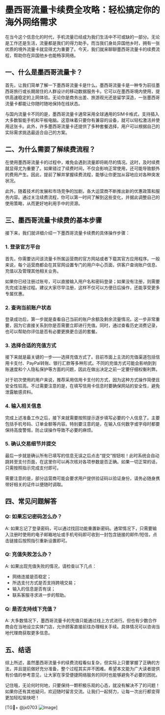 # 墨西哥流量卡续费全攻略：轻松搞定你的海外网络需求

在当今这个信息化的时代，手机流量已经成为我们生活中不可或缺的一部分。无论是工作还是生活，流量都是我们的得力助手。而当我们身处异国他乡时，拥有一张优质的境外流量卡就显得尤为重要了。今天，我们就来聊聊墨西哥流量卡的续费流程，帮助你在异国他乡也能畅享网络。

## 一、什么是墨西哥流量卡？

首先，让我们简单了解一下墨西哥流量卡是什么。墨西哥流量卡是一种专为前往墨西哥旅行或长期居住的人群设计的移动数据服务卡。它可以在墨西哥境内使用，提供高速稳定的上网体验。无论你是商务出差、旅游观光还是留学深造，一张墨西哥流量卡都能让你随时随地保持在线状态。

与国内流量卡不同的是，墨西哥流量卡通常采用全球通用的SIM卡格式，支持插入大多数智能手机和平板电脑。这意味着只要你有兼容的设备，就可以轻松激活并使用这张卡。此外，许多墨西哥流量卡还提供了多种套餐选择，用户可以根据自己的实际需求挑选最适合自己的方案。

## 二、为什么需要了解续费流程？

在使用墨西哥流量卡的过程中，难免会遇到流量即将耗尽的情况。这时，及时续费就显得尤为重要了。如果错过了续费时间，不仅会影响正常使用，还可能导致额外的费用产生。因此，提前了解并掌握续费流程，能够让你更加从容地应对各种突发状况。

此外，随着技术的发展和市场竞争的加剧，各大运营商不断推出新的优惠政策和服务内容。通过关注续费流程，你可以第一时间了解到这些变化，并据此调整自己的使用策略，从而更好地利用手中的资源。

## 三、墨西哥流量卡续费的基本步骤

接下来，我们就详细介绍一下墨西哥流量卡续费的具体操作步骤：

### 1. 登录官方平台

首先，你需要访问该流量卡所属运营商的官方网站或者下载其官方应用程序。一般来说，每个运营商都会在其官网设置专门的用户中心页面，供客户查询账户信息、充值以及管理其他相关业务。

如果你已经注册过账号，可以直接输入用户名和密码登录；如果没有注册，则需要先完成注册过程。建议大家尽早注册，这样不仅可以方便日后操作，还能享受更多专属优惠。

### 2. 查询当前账户状态

登录成功后，第一步就是查看自己当前的账户余额及剩余流量情况。这一步非常重要，因为它直接关系到你是否需要立即进行充值。同时，通过查看历史消费记录，也可以帮助你评估是否有必要更换更合适的套餐。

### 3. 选择合适的充值方式

接下来就是最关键的一步——选择充值方式了。目前市面上主流的充值渠道包括信用卡支付、PayPal转账、银行汇款等多种形式。不同的充值方式可能会影响到到账速度和个人隐私保护等方面的问题，因此在做出决定之前一定要仔细权衡利弊。

对于初次使用的用户来说，推荐采用信用卡支付的方式，因为这种方式操作简便且安全性较高。不过需要注意的是，在填写信用卡信息时要确保网站的安全性，避免泄露敏感资料。

### 4. 输入相关信息

完成上述准备工作之后，接下来就需要按照提示逐步填写必要的个人信息了。主要包括手机号码、订单金额等内容。特别要注意的是，在输入任何数字或字母时都要保持高度警惕，防止误操作导致不必要的麻烦。

### 5. 确认交易细节并提交

最后一步就是确认所有已填写的信息无误之后点击“提交”按钮啦！此时系统会自动跳转至支付页面，在这里你可以再次核对各项参数是否正确。如果一切正常的话，只需按照指示完成支付即可。

需要注意的是，部分运营商可能会要求用户提供验证码以验证身份，请务必随身携带好相关的证件以便随时调取。

## 四、常见问题解答

### Q: 如果忘记密码怎么办？
A: 如果忘记了登录密码，可以通过找回功能重置新密码。通常情况下，只需要输入注册时使用的电子邮箱地址或手机号码即可收到一封包含链接的邮件/短信，点击链接后按照指引重新设置即可。

### Q: 充值失败怎么办？
A: 如果出现充值失败的情况，请检查以下几点：
   - 网络连接是否稳定；
   - 所选支付方式是否支持跨境交易；
   - 输入的信息是否有误；
   - 联系客服寻求进一步的帮助。

### Q: 是否支持线下充值？
A: 大多数情况下，墨西哥流量卡的充值只能通过线上方式进行。但也有少数合作商会在当地设立实体门店，允许顾客直接前往办理相关手续。具体情况可以咨询当地代理商获取更多信息。

## 五、结语

综上所述，虽然墨西哥流量卡的续费流程看似复杂，但实际上只要掌握了正确的方法，并且提前做好充分准备，整个过程其实并不困难。希望本文能为广大读者提供有价值的参考意见，让大家在享受便捷网络服务的同时也能够避免不必要的困扰。

记住哦，无论何时何地，只要保持一颗积极乐观的心态，就没有解决不了的问题！如果你还有其他疑问，欢迎随时留言交流。让我们一起努力，让每一次出行都变得更加轻松愉快吧！

[TG💪+ @jx0703 ![Image](https://github.com/user-attachments/assets/dbca1d08-cadb-493c-b0ec-ad6f7a83f270)]
